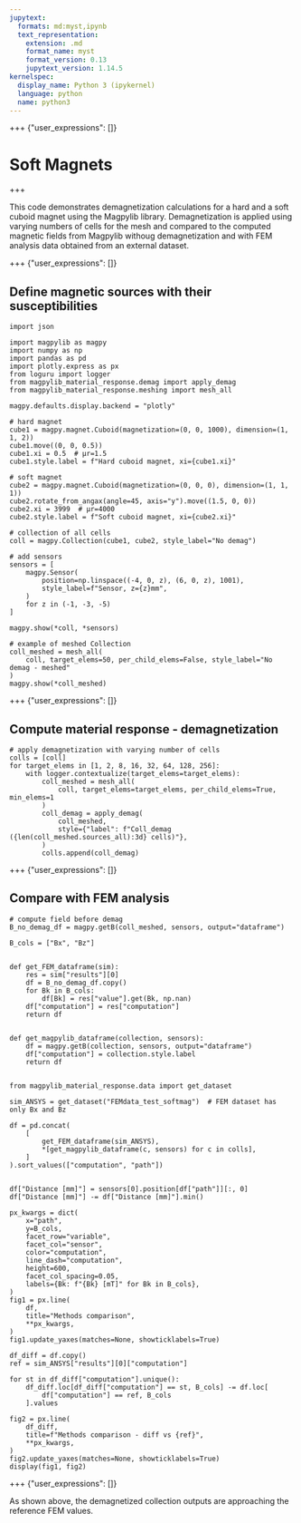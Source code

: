 ```yaml
---
jupytext:
  formats: md:myst,ipynb
  text_representation:
    extension: .md
    format_name: myst
    format_version: 0.13
    jupytext_version: 1.14.5
kernelspec:
  display_name: Python 3 (ipykernel)
  language: python
  name: python3
---
```


+++ {"user_expressions": []}

# Soft Magnets

+++

This code demonstrates demagnetization calculations for a hard and a soft cuboid magnet using the Magpylib library.
Demagnetization is applied using varying numbers of cells for the mesh and compared to the computed magnetic fields from Magpylib withoug demagnetization and with FEM analysis data obtained from an external dataset.

+++ {"user_expressions": []}

## Define magnetic sources with their susceptibilities

```{code-cell} ipython3
import json

import magpylib as magpy
import numpy as np
import pandas as pd
import plotly.express as px
from loguru import logger
from magpylib_material_response.demag import apply_demag
from magpylib_material_response.meshing import mesh_all

magpy.defaults.display.backend = "plotly"

# hard magnet
cube1 = magpy.magnet.Cuboid(magnetization=(0, 0, 1000), dimension=(1, 1, 2))
cube1.move((0, 0, 0.5))
cube1.xi = 0.5  # µr=1.5
cube1.style.label = f"Hard cuboid magnet, xi={cube1.xi}"

# soft magnet
cube2 = magpy.magnet.Cuboid(magnetization=(0, 0, 0), dimension=(1, 1, 1))
cube2.rotate_from_angax(angle=45, axis="y").move((1.5, 0, 0))
cube2.xi = 3999  # µr=4000
cube2.style.label = f"Soft cuboid magnet, xi={cube2.xi}"

# collection of all cells
coll = magpy.Collection(cube1, cube2, style_label="No demag")

# add sensors
sensors = [
    magpy.Sensor(
        position=np.linspace((-4, 0, z), (6, 0, z), 1001),
        style_label=f"Sensor, z={z}mm",
    )
    for z in (-1, -3, -5)
]

magpy.show(*coll, *sensors)
```

```{code-cell} ipython3
# example of meshed Collection
coll_meshed = mesh_all(
    coll, target_elems=50, per_child_elems=False, style_label="No demag - meshed"
)
magpy.show(*coll_meshed)
```

+++ {"user_expressions": []}

## Compute material response - demagnetization

```{code-cell} ipython3
# apply demagnetization with varying number of cells
colls = [coll]
for target_elems in [1, 2, 8, 16, 32, 64, 128, 256]:
    with logger.contextualize(target_elems=target_elems):
        coll_meshed = mesh_all(
            coll, target_elems=target_elems, per_child_elems=True, min_elems=1
        )
        coll_demag = apply_demag(
            coll_meshed,
            style={"label": f"Coll_demag ({len(coll_meshed.sources_all):3d} cells)"},
        )
        colls.append(coll_demag)
```

+++ {"user_expressions": []}

## Compare with FEM analysis

```{code-cell} ipython3
# compute field before demag
B_no_demag_df = magpy.getB(coll_meshed, sensors, output="dataframe")

B_cols = ["Bx", "Bz"]


def get_FEM_dataframe(sim):
    res = sim["results"][0]
    df = B_no_demag_df.copy()
    for Bk in B_cols:
        df[Bk] = res["value"].get(Bk, np.nan)
    df["computation"] = res["computation"]
    return df


def get_magpylib_dataframe(collection, sensors):
    df = magpy.getB(collection, sensors, output="dataframe")
    df["computation"] = collection.style.label
    return df


from magpylib_material_response.data import get_dataset

sim_ANSYS = get_dataset("FEMdata_test_softmag")  # FEM dataset has only Bx and Bz

df = pd.concat(
    [
        get_FEM_dataframe(sim_ANSYS),
        *[get_magpylib_dataframe(c, sensors) for c in colls],
    ]
).sort_values(["computation", "path"])


df["Distance [mm]"] = sensors[0].position[df["path"]][:, 0]
df["Distance [mm]"] -= df["Distance [mm]"].min()
```

```{code-cell} ipython3
px_kwargs = dict(
    x="path",
    y=B_cols,
    facet_row="variable",
    facet_col="sensor",
    color="computation",
    line_dash="computation",
    height=600,
    facet_col_spacing=0.05,
    labels={Bk: f"{Bk} [mT]" for Bk in B_cols},
)
fig1 = px.line(
    df,
    title="Methods comparison",
    **px_kwargs,
)
fig1.update_yaxes(matches=None, showticklabels=True)

df_diff = df.copy()
ref = sim_ANSYS["results"][0]["computation"]

for st in df_diff["computation"].unique():
    df_diff.loc[df_diff["computation"] == st, B_cols] -= df.loc[
        df["computation"] == ref, B_cols
    ].values

fig2 = px.line(
    df_diff,
    title=f"Methods comparison - diff vs {ref}",
    **px_kwargs,
)
fig2.update_yaxes(matches=None, showticklabels=True)
display(fig1, fig2)
```

+++ {"user_expressions": []}

As shown above, the demagnetized collection outputs are approaching the reference FEM values.
